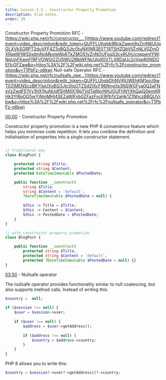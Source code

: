 ```yaml
---
title: Lesson 2.3 - Constructor Property Promotion
description: Slim notes.
order: 39
---
```


Constructor Property Promotion RFC - [https://wiki.php.net/rfc/constructor_...](https://www.youtube.com/redirect?event=video_description&redir_token=QUFFLUhqbk9RckZwem9vZmN6UUpGLXVkSGRPT2duVFF4Z3xBQ3Jtc0tuNXlNR3E0T19TSHZQbVliZnNLV0ZmOXRqeW1WSjlxdmNoMkxteWp6TkZMOS1vZnNOUFpqS3cyRUhUcnppenlYWjNqUnFKamFfRFVOWGl2ZU5WU2lBbWFNcUlpX0VTLXRDaUc2cVppR0NDOEI1cGFZaw&q=https%3A%2F%2Fwiki.php.net%2Frfc%2Fconstructor_promotion&v=T1PbFz-o6kw)
Null-safe Operator RFC - [https://wiki.php.net/rfc/nullsafe_ope...](https://www.youtube.com/redirect?event=video_description&redir_token=QUFFLUhqbDhNVjRUWEhKM1picl9wT0ZiMENSczBKYjlaUXxBQ3Jtc0tsOTZSd2lXcF96Rmg1a3NSWGFya0Q2aFNsVzZwdFE1Vy1HX1huNUdfSHM0X19pTVdTaWprNHJGUFhNYXhQajQ0emttRHk3YlRoOG5wYjNmMHI4SEZaWlFnb0ZFazFvcE9Pb1V2aHk1Z1NhczBBQUVrbw&q=https%3A%2F%2Fwiki.php.net%2Frfc%2Fnullsafe_operator&v=T1PbFz-o6kw)

[00:00](https://www.youtube.com/watch?v=T1PbFz-o6kw&t=0s) - Constructor Property Promotion

Constructor property promotion is a new PHP 8 convenience feature which helps you minimise code repetition. It lets you combine the definition and initialisation of properties into a single constructor statement.

```php

// traditional way
class BlogPost {

	protected string $Title;
	protected string $Content;
	protected DateTimeImmutable $PostedDate;

	public function __construct(
		string $Title,
		string $Content = 'default',
		?DateTimeImmutable $PostedDate = null) {
	
		$this -> Title = $Title;
		$this -> Content = $Content;
		$this -> PostedDate = $PostedDate;
	}
}

// with constructor property promotion
class BlogPost {

	public function __construct(
		protected string $Title,
		protected string $Content = 'default',
		protected ?DateTimeImmutable $PostedDate = null) {}
}
```

[03:50](https://www.youtube.com/watch?v=T1PbFz-o6kw&t=230s) - Nullsafe operator

The nullsafe operator provides functionality similar to null coalescing, but also supports method calls. Instead of writing this:

```php
$country =  null;
 
if ($session !== null) {
    $user = $session->user;
 
    if ($user !== null) {
        $address = $user->getAddress();
 
        if ($address !== null) {
            $country = $address->country;
        }
    }
}
```

PHP 8 allows you to write this:

```php
$country = $session?->user?->getAddress()?->country;
```